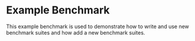 # Example Benchmark

This example benchmark is used to demonstrate how to write and use new benchmark suites and how add a new benchmark suites.